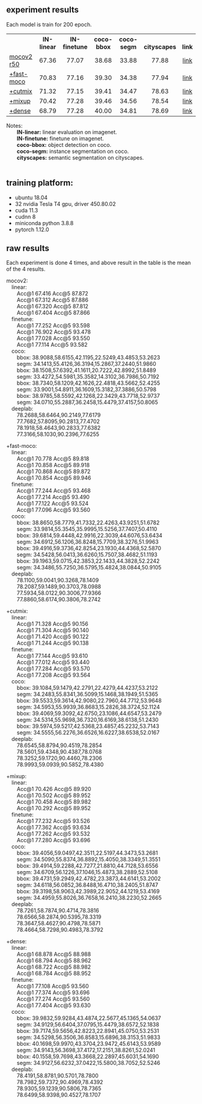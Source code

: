 
## experiment results

Each model is train for 200 epoch.  

<table><tbody>
<!-- START TABLE -->
<!-- TABLE HEADER -->
<th valign="bottom"></th>
<th valign="bottom">IN-linear</th>
<th valign="bottom">IN-finetune</th>
<th valign="bottom">coco-bbox</th>
<th valign="bottom">coco-segm</th>
<th valign="bottom">cityscapes</th>
<th valign="bottom">link</th>
<!-- TABLE BODY -->

<tr><td align="left"><a href="https://arxiv.org/abs/2003.04297">mocov2 r50</a></td>
<td align="center">67.36</td>
<td align="center">77.07</td>
<td align="center">38.68</td>
<td align="center">33.88</td>
<td align="center">77.88</td>
<td align="center"><a href="https://github.com/CoinCheung/SelfSup/releases/download/0.0.0/selfsup-model_1.tar">link</a></td>
</tr>

<tr><td align="left"><a href="https://arxiv.org/abs/2207.08220">+fast-moco</a></td>
<td align="center">70.83</td>
<td align="center">77.16</td>
<td align="center">39.30</td>
<td align="center">34.38</td>
<td align="center">77.94</td>
<td align="center"><a href="https://github.com/CoinCheung/SelfSup/releases/download/0.0.0/selfsup-model_2.tar">link</a></td>
</tr>

<tr><td align="left"><a href="https://arxiv.org/abs/2111.12309">+cutmix</a></td>
<td align="center">71.32</td>
<td align="center">77.15</td>
<td align="center">39.41</td>
<td align="center">34.47</td>
<td align="center">78.63</td>
<td align="center"><a href="https://github.com/CoinCheung/SelfSup/releases/download/0.0.0/r50_checkpoint_0199_mocov2_fastm_cutmix.pth.tar">link</a></td>
</tr>

<tr><td align="left"><a href="https://arxiv.org/abs/1710.09412">+mixup</a></td>
<td align="center">70.42</td>
<td align="center">77.28</td>
<td align="center">39.46</td>
<td align="center">34.56</td>
<td align="center">78.54</td>
<td align="center"><a href="https://github.com/CoinCheung/SelfSup/releases/download/0.0.0/r50_checkpoint_0199_mocov2_fastm_cutmix_mixup.pth.tar">link</a></td>
</tr>

<tr><td align="left"><a href="https://arxiv.org/abs/2011.09157">+dense</a></td>
<td align="center">68.79</td>
<td align="center">77.28</td>
<td align="center">40.00</td>
<td align="center">34.81</td>
<td align="center">78.69</td>
<td align="center"><a href="https://github.com/CoinCheung/SelfSup/releases/download/0.0.0/r50_checkpoint_0199_mocov2_fastm_cutmix_mixup_dense.pth.tar">link</a></td>
</tr>
</tbody></table>


Notes:   
&#8195;&#8195;**IN-linear:**  linear evaluation on imagenet.   
&#8195;&#8195;**IN-finetune:**  finetune on imagenet.   
&#8195;&#8195;**coco-bbox:**  object detection on coco.   
&#8195;&#8195;**coco-segm:**  instance segmentation on coco.  
&#8195;&#8195;**cityscapes:**  semantic segmentation on cityscapes.   
&nbsp;


## training platform: 

* ubuntu 18.04
* 32 nvidia Tesla T4 gpu, driver 450.80.02
* cuda 11.3
* cudnn 8
* miniconda python 3.8.8
* pytorch 1.12.0




## raw results
Each experiment is done 4 times, and above result in the table is the mean of the 4 results.  


mocov2:   
&#8195;linear:  
&#8195;&#8195;Acc@1 67.416 Acc@5 87.872  
&#8195;&#8195;Acc@1 67.312 Acc@5 87.886  
&#8195;&#8195;Acc@1 67.320 Acc@5 87.812  
&#8195;&#8195;Acc@1 67.404 Acc@5 87.866  
&#8195;finetune:  
&#8195;&#8195;Acc@1 77.252 Acc@5 93.598  
&#8195;&#8195;Acc@1 76.902 Acc@5 93.478  
&#8195;&#8195;Acc@1 77.028 Acc@5 93.550  
&#8195;&#8195;Acc@1 77.114 Acc@5 93.582  
&#8195;coco:  
&#8195;&#8195;bbox: 38.9088,58.6155,42.1195,22.5249,43.4853,53.2623  
&#8195;&#8195;segm: 34.1413,55.4126,36.3194,15.2867,37.2440,51.9860  
&#8195;&#8195;bbox: 38.1508,57.6392,41.1611,20.7222,42.8992,51.8489  
&#8195;&#8195;segm: 33.4272,54.5981,35.3582,14.3102,36.7986,50.7192  
&#8195;&#8195;bbox: 38.7340,58.1209,42.1626,22.4818,43.5662,52.4255  
&#8195;&#8195;segm: 33.9001,54.8911,36.1609,15.3182,37.3886,50.5798  
&#8195;&#8195;bbox: 38.9785,58.5592,42.1268,22.3429,43.7718,52.9737  
&#8195;&#8195;segm: 34.0710,55.2887,36.2458,15.4479,37.4157,50.8065  
&#8195;deeplab:  
&#8195;&#8195;78.2688,58.6464,90.2149,77.6179  
&#8195;&#8195;77.7682,57.8095,90.2813,77.4702  
&#8195;&#8195;78.1918,58.4643,90.2833,77.6382  
&#8195;&#8195;77.3166,58.1030,90.2396,77.6255  
   
+fast-moco:   
&#8195;linear:  
&#8195;&#8195;Acc@1 70.778 Acc@5 89.818  
&#8195;&#8195;Acc@1 70.858 Acc@5 89.918  
&#8195;&#8195;Acc@1 70.868 Acc@5 89.872  
&#8195;&#8195;Acc@1 70.854 Acc@5 89.946  
&#8195;finetune:  
&#8195;&#8195;Acc@1 77.244 Acc@5 93.468  
&#8195;&#8195;Acc@1 77.214 Acc@5 93.490  
&#8195;&#8195;Acc@1 77.122 Acc@5 93.524  
&#8195;&#8195;Acc@1 77.096 Acc@5 93.560  
&#8195;coco:  
&#8195;&#8195;bbox: 38.8650,58.7779,41.7332,22.4263,43.9251,51.6782  
&#8195;&#8195;segm: 33.9814,55.3545,35.9995,15.5256,37.7407,50.4110  
&#8195;&#8195;bbox: 39.6814,59.4448,42.9916,22.3039,44.6076,53.6434  
&#8195;&#8195;segm: 34.6912,56.1206,36.8248,15.7709,38.3276,51.9963  
&#8195;&#8195;bbox: 39.4916,59.3736,42.8254,23.1930,44.4368,52.5870  
&#8195;&#8195;segm: 34.5428,56.0413,36.6260,15.7507,38.4682,51.1193  
&#8195;&#8195;bbox: 39.1963,59.0715,42.3853,22.1433,44.3828,52.2242  
&#8195;&#8195;segm: 34.3486,55.7250,36.5795,15.4824,38.0844,50.9105  
&#8195;deeplab:  
&#8195;&#8195;78.1100,59.0041,90.3268,78.1409   
&#8195;&#8195;78.2087,59.1489,90.3703,78.0988  
&#8195;&#8195;77.5934,58.0122,90.3006,77.9366  
&#8195;&#8195;77.8860,58.6174,90.3806,78.2742  
    

+cutmix:   
&#8195;linear:  
&#8195;&#8195;Acc@1 71.328 Acc@5 90.156  
&#8195;&#8195;Acc@1 71.304 Acc@5 90.140   
&#8195;&#8195;Acc@1 71.420 Acc@5 90.122  
&#8195;&#8195;Acc@1 71.244 Acc@5 90.138  
&#8195;finetune:  
&#8195;&#8195;Acc@1 77.144 Acc@5 93.610   
&#8195;&#8195;Acc@1 77.012 Acc@5 93.440  
&#8195;&#8195;Acc@1 77.284 Acc@5 93.570  
&#8195;&#8195;Acc@1 77.208 Acc@5 93.564  
&#8195;coco:  
&#8195;&#8195;bbox: 39.1084,59.1479,42.2791,22.4279,44.4237,53.2122  
&#8195;&#8195;segm: 34.2483,55.8341,36.5099,15.1468,38.1949,51.5365  
&#8195;&#8195;bbox: 39.5533,59.3614,42.9080,22.7960,44.7712,53.9648  
&#8195;&#8195;segm: 34.5953,55.9939,36.8683,15.2826,38.3724,52.1124  
&#8195;&#8195;bbox: 39.4069,59.3092,42.6750,23.1086,44.6547,53.2479  
&#8195;&#8195;segm: 34.5314,55.9698,36.7320,16.6169,38.6138,51.2430  
&#8195;&#8195;bbox: 39.5974,59.5217,42.5368,23.4857,45.2232,53.7143  
&#8195;&#8195;segm: 34.5555,56.2276,36.6526,16.6227,38.6538,52.0167  
&#8195;deeplab:  
&#8195;&#8195;78.6545,58.8794,90.4519,78.2854  
&#8195;&#8195;78.5601,59.4348,90.4387,78.0768  
&#8195;&#8195;78.3252,59.1720,90.4460,78.2306  
&#8195;&#8195;78.9993,59.0939,90.5852,78.4380  


+mixup:  
&#8195;linear:  
&#8195;&#8195;Acc@1 70.426 Acc@5 89.920  
&#8195;&#8195;Acc@1 70.502 Acc@5 89.952  
&#8195;&#8195;Acc@1 70.458 Acc@5 89.982  
&#8195;&#8195;Acc@1 70.292 Acc@5 89.952  
&#8195;finetune:  
&#8195;&#8195;Acc@1 77.232 Acc@5 93.526  
&#8195;&#8195;Acc@1 77.362 Acc@5 93.634  
&#8195;&#8195;Acc@1 77.262 Acc@5 93.532  
&#8195;&#8195;Acc@1 77.280 Acc@5 93.696  
&#8195;coco:  
&#8195;&#8195;bbox: 39.4056,59.0497,42.3511,22.5197,44.3473,53.2681  
&#8195;&#8195;segm: 34.5090,55.8374,36.8892,15.4050,38.3349,51.3551  
&#8195;&#8195;bbox: 39.4914,59.2288,42.7277,21.8810,44.7128,53.6556  
&#8195;&#8195;segm: 34.6709,56.1226,37.1046,15.4873,38.2889,52.5108  
&#8195;&#8195;bbox: 39.4731,59.2949,42.4782,23.3873,44.6141,53.2002  
&#8195;&#8195;segm: 34.6118,56.0852,36.8488,16.4710,38.2405,51.8747  
&#8195;&#8195;bbox: 39.3198,58.9063,42.3989,22.9052,44.1219,53.4169  
&#8195;&#8195;segm: 34.4959,55.8026,36.7658,16.2410,38.2230,52.2665  
&#8195;deeplab:  
&#8195;&#8195;78.7261,58.7874,90.4714,78.3816  
&#8195;&#8195;78.6566,58.2874,90.5395,78.3319  
&#8195;&#8195;78.3647,58.4627,90.4798,78.5871  
&#8195;&#8195;78.4664,58.7298,90.4983,78.3792  


+dense:   
&#8195;linear:  
&#8195;&#8195;Acc@1 68.878 Acc@5 88.988  
&#8195;&#8195;Acc@1 68.794 Acc@5 88.962  
&#8195;&#8195;Acc@1 68.722 Acc@5 88.982  
&#8195;&#8195;Acc@1 68.784 Acc@5 88.952  
&#8195;finetune:  
&#8195;&#8195;Acc@1 77.108 Acc@5 93.560  
&#8195;&#8195;Acc@1 77.374 Acc@5 93.696  
&#8195;&#8195;Acc@1 77.274 Acc@5 93.560  
&#8195;&#8195;Acc@1 77.404 Acc@5 93.630  
&#8195;coco:  
&#8195;&#8195;bbox: 39.9832,59.9284,43.4874,22.5677,45.1365,54.0637  
&#8195;&#8195;segm: 34.9129,56.6404,37.0795,15.4479,38.6572,52.1838  
&#8195;&#8195;bbox: 39.7174,59.5656,42.8223,22.8941,45.0750,53.2531  
&#8195;&#8195;segm: 34.5298,56.3506,36.8583,15.6896,38.3153,51.9833  
&#8195;&#8195;bbox: 40.1698,59.9970,43.3704,23.9472,45.6143,53.9589  
&#8195;&#8195;segm: 34.9143,56.3698,37.4172,17.2151,38.8261,52.0241  
&#8195;&#8195;bbox: 40.1558,59.7698,43.3668,22.2897,45.6031,54.1690  
&#8195;&#8195;segm: 34.9127,56.6232,37.0422,15.5800,38.7052,52.5246  
&#8195;deeplab:  
&#8195;&#8195;78.4191,58.8781,90.5701,78.7800  
&#8195;&#8195;78.7982,59.7372,90.4969,78.4392  
&#8195;&#8195;78.9305,59.1239,90.5806,78.7365  
&#8195;&#8195;78.6499,58.9398,90.4527,78.1707  

